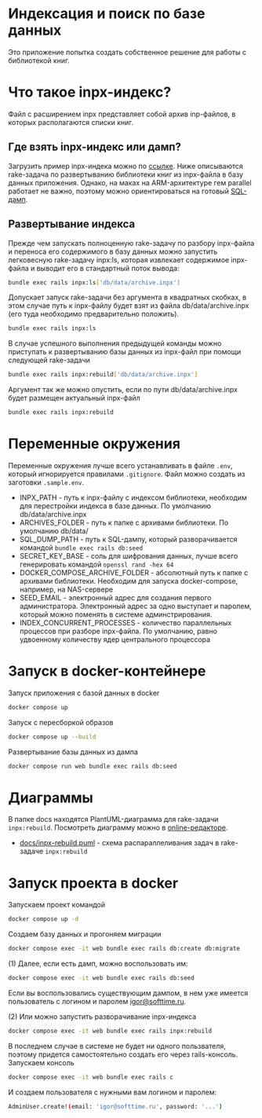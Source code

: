 # Индексация и поиск по базе данных

Это приложение попытка создать собственное решение для работы с библиотекой книг.

# Что такое inpx-индекс?

Файл с расширением inpx представляет собой архив inp-файлов, в которых располагаются списки книг.

## Где взять inpx-индекс или дамп?

Загрузить пример inpx-индека можно по [ссылке](https://thinknetica.simdyanov.ru/archive.inpx). Ниже описываются rake-задача по развертыванию библиотеки книг из inpx-файла в базу данных приложения. Однако, на маках на ARM-архитектуре гем parallel работает не важно, поэтому можно ориентироваться на готовый [SQL-дамп](https://thinknetica.simdyanov.ru/development.sql.zip).

## Развертывание индекса

Прежде чем запускать полноценную rake-задачу по разбору inpx-файла и переноса его содержимого в базу данных можно запустить легковесную rake-задачу inpx:ls, которая извлекает содержимое inpx-файла и выводит его в стандартный поток вывода:

```bash
bundle exec rails inpx:ls['db/data/archive.inpx']
```

Допускает запуск rake-задачи без аргумента в квадратных скобках, в этом случае путь к inpx-файлу будет взят из файла db/data/archive.inpx (его туда необходимо предварительно положить).

```bash
bundle exec rails inpx:ls
```

В случае успешного выполнения предыдущей команды можно приступать к развертыванию базы данных из inpx-файл при помощи следующей rake-задачи

```bash
bundle exec rails inpx:rebuild['db/data/archive.inpx']
```

Аргумент так же можно опустить, если по пути db/data/archive.inpx будет размещен актуальный inpx-файл

```bash
bundle exec rails inpx:rebuild
```

# Переменные окружения

Переменные окружения лучше всего устанавливать в файле `.env`, который игнорируется правилами `.gitignore`. Файл можно создать из заготовки `.sample.env`.

* INPX_PATH - путь к inpx-файлу с индексом библиотеки, необходим для перестройки индекса в базе данных. По умолчанию db/data/archive.inpx
* ARCHIVES_FOLDER - путь к папке с архивами библиотеки. По умолчанию db/data/
* SQL_DUMP_PATH - путь к SQL-дампу, который разворачивается командой `bundle exec rails db:seed`
* SECRET_KEY_BASE - соль для шифрования данных, лучше всего генерировать командой `openssl rand -hex 64`
* DOCKER_COMPOSE_ARCHIVE_FOLDER - абсолютный путь к папке с архивами библиотеки. Необходим для запуска docker-compose, например, на NAS-сервере
* SEED_EMAIL - электронный адрес для создания первого администратора. Электронный адрес за одно выступает и паролем, который можно поменять в системе админстрирования.
* INDEX_CONCURRENT_PROCESSES - количество параллельных процессов при разборе inpx-файла. По умолчанию, равно удвоенному количеству ядер центрального процессора

# Запуск в docker-контейнере

Запуск приложения с базой данных в docker

```bash
docker compose up
```

Запуск с пересборкой образов

```bash
docker compose up --build
```

Развертывание базы данных из дампа

```bash
docker compose run web bundle exec rails db:seed
```

# Диаграммы

В папке docs находятся PlantUML-диаграмма для rake-задачи `inpx:rebuild`. Посмотреть диаграмму можно в [online-редакторе](https://www.planttext.com/).

* [docs/inpx-rebuild.puml](docs/inpx-rebuild.puml) - схема распараллеливания задач в rake-задаче `inpx:rebuild`

# Запуск проекта в docker

Запускаем проект командой

```bash
docker compose up -d
```

Создаем базу данных и прогоняем миграции

```bash
docker compose exec -it web bundle exec rails db:create db:migrate
```

(1) Далее, если есть дамп, можно воспользовать им:

```bash
docker compose exec -it web bundle exec rails db:seed
```

Если вы воспользовались существующим дампом, в нем уже имеется пользователь с логином и паролем igor@softtime.ru.

(2) Или можно запустить разворачивание inpx-индекса

```bash
docker compose exec -it web bundle exec rails inpx:rebuild
```

В последнем случае в системе не будет ни одного пользвателя, поэтому придется самостоятельно создать его через rails-консоль. Запускаем консоль

```bash
docker compose exec -it web bundle exec rails c
```

И создаем пользователя с нужными вам логином и паролем:

```bash
AdminUser.create!(email: 'igor@softtime.ru', password: '...')
```